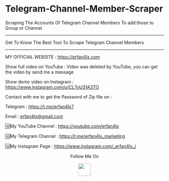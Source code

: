 # Telegram-Channel-Member-Scraper
Scraping The Accounts Of Telegram Channel Members To add those to Group or Channel
***
 Get To Know The Best Tool To Scrape Telegram Channel Members
***

 MY OFFICIAL WEBSITE : https://erfan4lx.com

Show full video on YouTube : Video was deleted by YouTube, you can get the video by send me a message

Show demo video on Instagram : https://www.instagram.com/p/CL7oU31A3TO

Contact with me to get the Password of Zip file on :

 Telegram : https://t.me/erfan4lx7
  
 Email : erfan4lx@gmail.com

🆔My YouTube Channel : https://youtube.com/erfan4lx

🆔My Telegram Channel : https://t.me/erfan4lx_marketing

🆔My Instagram Page : https://www.instagram.com/_erfan4lx_/

<p align="center">
  Follow Me On
</p>
<p align="center">
  <a href="https://www.youtube.com/c/erfan4lx?sub_confirmation=1">
    <img src="https://www.iconsdb.com/icons/preview/black/youtube-4-xxl.png" width="40" height="40">
  </a>
</p>
